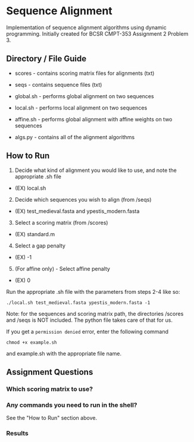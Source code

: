 # Sequence Alignment #
Implementation of sequence alignment algorithms using dynamic programming. Initially created for BCSR CMPT-353 Assignment 2 Problem 3.  

## Directory / File Guide ##

* scores - contains scoring matrix files for alignments (txt)
* seqs - contains sequence files (txt)

* global.sh - performs global alignment on two sequences
* local.sh - performs local alignment on two sequences
* affine.sh - performs global alignment with affine weights on two sequences

* algs.py - contains all of the alignment algorithms

## How to Run ##

1. Decide what kind of alignment you would like to use, and note the appropriate .sh file
  * (EX) local.sh
2. Decide which sequences you wish to align (from /seqs)
  * (EX) test_medieval.fasta and ypestis_modern.fasta
3. Select a scoring matrix (from /scores)
  * (EX) standard.m
4. Select a gap penalty
  * (EX) -1
5. (For affine only) - Select affine penalty
  * (EX) 0

Run the appropriate .sh file with the parameters from steps 2-4 like so:

`
./local.sh test_medieval.fasta ypestis_modern.fasta -1
`

Note: for the sequences and scoring matrix path, the directories /scores and /seqs is NOT included. The python file takes care of that for us.

If you get a `permission denied` error, enter the following command

`chmod +x example.sh`

and example.sh with the appropriate file name.

## Assignment Questions ##

### Which scoring matrix to use? ###

### Any commands you need to run in the shell? ###

See the "How to Run" section above.

### Results ###
